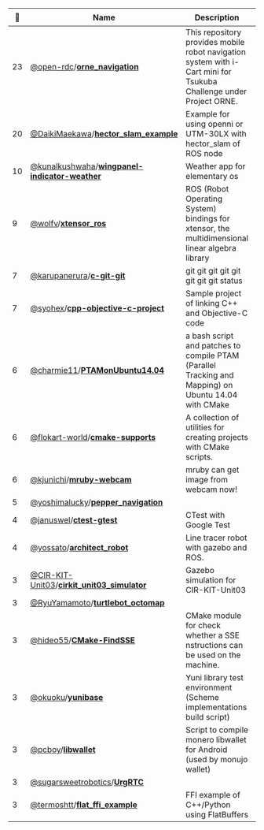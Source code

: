 |:star2: | Name | Description | 🌍|
|---|---|---|---|
|23|[@open-rdc](https://github.com/open-rdc)/[**orne_navigation**](https://github.com/open-rdc/orne_navigation)|This repository provides mobile robot navigation system with i-Cart mini for Tsukuba Challenge under Project ORNE.||
|20|[@DaikiMaekawa](https://github.com/DaikiMaekawa)/[**hector_slam_example**](https://github.com/DaikiMaekawa/hector_slam_example)|Example for using openni or UTM-30LX with hector_slam of ROS node|[:arrow_upper_right:](http://daikimaekawa.github.io/ros/2014/04/03/HectorSLAM/)|
|10|[@kunalkushwaha](https://github.com/kunalkushwaha)/[**wingpanel-indicator-weather**](https://github.com/kunalkushwaha/wingpanel-indicator-weather)|Weather app for elementary os ||
|9|[@wolfv](https://github.com/wolfv)/[**xtensor_ros**](https://github.com/wolfv/xtensor_ros)|ROS (Robot Operating System) bindings for xtensor, the multidimensional linear algebra library||
|7|[@karupanerura](https://github.com/karupanerura)/[**c-git-git**](https://github.com/karupanerura/c-git-git)|git git git git git git git git status|[:arrow_upper_right:](https://twitter.com/hitode909/status/584997211345289216)|
|7|[@syohex](https://github.com/syohex)/[**cpp-objective-c-project**](https://github.com/syohex/cpp-objective-c-project)|Sample project of linking C++ and Objective-C code||
|6|[@charmie11](https://github.com/charmie11)/[**PTAMonUbuntu14.04**](https://github.com/charmie11/PTAMonUbuntu14.04)|a bash script and patches to compile PTAM (Parallel Tracking and Mapping) on Ubuntu 14.04 with CMake||
|6|[@flokart-world](https://github.com/flokart-world)/[**cmake-supports**](https://github.com/flokart-world/cmake-supports)|A collection of utilities for creating projects with CMake scripts.||
|6|[@kjunichi](https://github.com/kjunichi)/[**mruby-webcam**](https://github.com/kjunichi/mruby-webcam)|mruby can get image from webcam now!||
|5|[@yoshimalucky](https://github.com/yoshimalucky)/[**pepper_navigation**](https://github.com/yoshimalucky/pepper_navigation)|||
|4|[@januswel](https://github.com/januswel)/[**ctest-gtest**](https://github.com/januswel/ctest-gtest)|CTest with Google Test||
|4|[@yossato](https://github.com/yossato)/[**architect_robot**](https://github.com/yossato/architect_robot)|Line tracer robot with gazebo and ROS.||
|3|[@CIR-KIT-Unit03](https://github.com/CIR-KIT-Unit03)/[**cirkit_unit03_simulator**](https://github.com/CIR-KIT-Unit03/cirkit_unit03_simulator)|Gazebo simulation for CIR-KIT-Unit03||
|3|[@RyuYamamoto](https://github.com/RyuYamamoto)/[**turtlebot_octomap**](https://github.com/RyuYamamoto/turtlebot_octomap)|||
|3|[@hideo55](https://github.com/hideo55)/[**CMake-FindSSE**](https://github.com/hideo55/CMake-FindSSE)|CMake module for check  whether a SSE nstructions can be used on the machine.||
|3|[@okuoku](https://github.com/okuoku)/[**yunibase**](https://github.com/okuoku/yunibase)|Yuni library test environment (Scheme implementations build script)||
|3|[@pcboy](https://github.com/pcboy)/[**libwallet**](https://github.com/pcboy/libwallet)|Script to compile monero libwallet for Android (used by monujo wallet)||
|3|[@sugarsweetrobotics](https://github.com/sugarsweetrobotics)/[**UrgRTC**](https://github.com/sugarsweetrobotics/UrgRTC)|||
|3|[@termoshtt](https://github.com/termoshtt)/[**flat_ffi_example**](https://github.com/termoshtt/flat_ffi_example)|FFI example of C++/Python using FlatBuffers||

